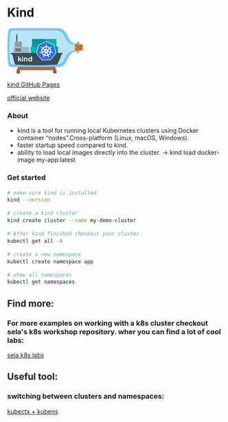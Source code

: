 # Kind
![kind](../images/kind.png)

[kind GitHub Pages](https://github.com/kubernetes-sigs/kind)

[official website](https://kind.sigs.k8s.io/)

### About
- kind is a tool for running local Kubernetes clusters using Docker container “nodes”.Cross-platform (Linux, macOS, Windows).
- faster startup speed compared to kind.
- ability to load local images directly into the cluster.  -> kind load docker-image my-app:latest


### Get started
```sh
# make sure kind is installed
kind --version
```

```sh
# create a kind cluster
kind create cluster --name my-demo-cluster
```

```sh
# After kind finished checkout your cluster
kubectl get all -A
```

```sh
# create a new namespace
kubectl create namespace app
```

```sh
# show all namespaces
kubectl get namespaces
```

## Find more:
### For more examples on working with a k8s cluster checkout sela's k8s workshop repository. wher you can find a lot of cool labs:
[sela k8s labs](https://gitlab.com/sela-kubernetes-workshop)

## Useful tool:
### switching between clusters and namespaces:
[kubectx + kubens](https://github.com/ahmetb/kubectx)


